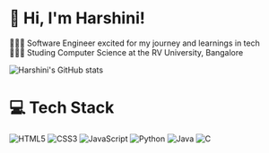 # 👋 Hi, I'm Harshini!
👩🏻‍💻 Software Engineer excited for my journey and learnings in tech<br/>
👩🏻‍🎓 Studing Computer Science at the RV University, Bangalore<br/>
<!-- GitHub stats from https://github.com/anuraghazra/github-readme-stats -->
![Harshini's GitHub stats](https://githubstats-qs6zpruw2-mridula78s-projects.vercel.app/api?username=Mridula78&hide=contribs,prs)

# 💻 Tech Stack
<!-- Badges from https://github.com/Ileriayo/markdown-badges -->
![HTML5](https://img.shields.io/badge/html5-%23E34F26.svg?style=for-the-badge&logo=html5&logoColor=white)
![CSS3](https://img.shields.io/badge/css3-%231572B6.svg?style=for-the-badge&logo=css3&logoColor=white)
![JavaScript](https://img.shields.io/badge/javascript-%23323330.svg?style=for-the-badge&logo=javascript&logoColor=%23F7DF1E)
![Python](https://img.shields.io/badge/python-3670A0?style=for-the-badge&logo=python&logoColor=ffdd54)
![Java](https://img.shields.io/badge/java-%23ED8B00.svg?style=for-the-badge&logo=openjdk&logoColor=white)
![C](https://img.shields.io/badge/c-%2300599C.svg?style=for-the-badge&logo=c&logoColor=white)<br/>
<!---
Mridula78/Mridula78 is a ✨ special ✨ repository because its `README.md` (this file) appears on your GitHub profile.
You can click the Preview link to take a look at your changes.
--->
